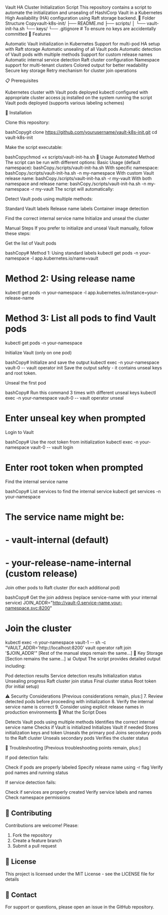 Vault HA Cluster Initialization Script
This repository contains a script to automate the initialization and unsealing of HashiCorp Vault in a Kubernetes High Availability (HA) configuration using Raft storage backend.
📁 Folder Structure
Copyvault-k8s-init/
├── README.md
├── scripts/
│   └── vault-init-ha.sh
└── keys/
    └── .gitignore    # To ensure no keys are accidentally committed
🚀 Features

Automatic Vault initialization in Kubernetes
Support for multi-pod HA setup with Raft storage
Automatic unsealing of all Vault pods
Automatic detection of Vault pods with multiple methods
Support for custom release names
Automatic internal service detection
Raft cluster configuration
Namespace support for multi-tenant clusters
Colored output for better readability
Secure key storage
Retry mechanism for cluster join operations

📋 Prerequisites

Kubernetes cluster with Vault pods deployed
kubectl configured with appropriate cluster access
jq installed on the system running the script
Vault pods deployed (supports various labeling schemes)

🔧 Installation

Clone this repository:

bashCopygit clone https://github.com/yourusername/vault-k8s-init.git
cd vault-k8s-init

Make the script executable:

bashCopychmod +x scripts/vault-init-ha.sh
📝 Usage
Automated Method
The script can be run with different options:
Basic Usage (default namespace):
bashCopy./scripts/vault-init-ha.sh
With specific namespace:
bashCopy./scripts/vault-init-ha.sh -n my-namespace
With custom Vault release name:
bashCopy./scripts/vault-init-ha.sh -r my-vault
With both namespace and release name:
bashCopy./scripts/vault-init-ha.sh -n my-namespace -r my-vault
The script will automatically:

Detect Vault pods using multiple methods:

Standard Vault labels
Release name labels
Container image detection


Find the correct internal service name
Initialize and unseal the cluster

Manual Steps
If you prefer to initialize and unseal Vault manually, follow these steps:

Get the list of Vault pods

bashCopy# Method 1: Using standard labels
kubectl get pods -n your-namespace -l app.kubernetes.io/name=vault

# Method 2: Using release name
kubectl get pods -n your-namespace -l app.kubernetes.io/instance=your-release-name

# Method 3: List all pods to find Vault pods
kubectl get pods -n your-namespace

Initialize Vault (only on one pod)

bashCopy# Initialize and save the output
kubectl exec -n your-namespace vault-0 -- vault operator init
Save the output safely - it contains unseal keys and root token.

Unseal the first pod

bashCopy# Run this command 3 times with different unseal keys
kubectl exec -n your-namespace vault-0 -- vault operator unseal
# Enter unseal key when prompted

Login to Vault

bashCopy# Use the root token from initialization
kubectl exec -n your-namespace vault-0 -- vault login
# Enter root token when prompted

Find the internal service name

bashCopy# List services to find the internal service
kubectl get services -n your-namespace

# The service name might be:
# - vault-internal (default)
# - your-release-name-internal (custom release)

Join other pods to Raft cluster (for each additional pod)

bashCopy# Get the join address (replace service-name with your internal service)
JOIN_ADDR="http://vault-0.service-name.your-namespace.svc:8200"

# Join the cluster
kubectl exec -n your-namespace vault-1 -- sh -c \
  "VAULT_ADDR='http://localhost:8200' vault operator raft join '$JOIN_ADDR'"
[Rest of the manual steps remain the same...]
🔑 Key Storage
[Section remains the same...]
📊 Output
The script provides detailed output including:

Pod detection results
Service detection results
Initialization status
Unsealing progress
Raft cluster join status
Final cluster status
Root token (for initial setup)

⚠️ Security Considerations
[Previous considerations remain, plus:]
7. Review detected pods before proceeding with initialization
8. Verify the internal service name is correct
9. Consider using explicit release names in production environments
🔄 What the Script Does

Detects Vault pods using multiple methods
Identifies the correct internal service name
Checks if Vault is initialized
Initializes Vault if needed
Stores initialization keys and token
Unseals the primary pod
Joins secondary pods to the Raft cluster
Unseals secondary pods
Verifies the cluster status

🐛 Troubleshooting
[Previous troubleshooting points remain, plus:]

If pod detection fails:

Check if pods are properly labeled
Specify release name using -r flag
Verify pod names and running status


If service detection fails:

Check if services are properly created
Verify service labels and names
Check namespace permissions

## 🤝 Contributing
Contributions are welcome! Please:
1. Fork the repository
2. Create a feature branch
3. Submit a pull request

## 📄 License
This project is licensed under the MIT License - see the LICENSE file for details

## 📧 Contact
For support or questions, please open an issue in the GitHub repository.
